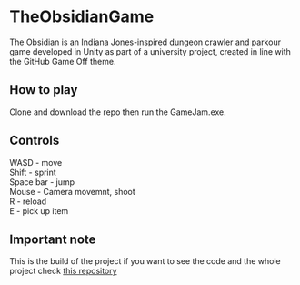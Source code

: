 # TheObsidianGame
The Obsidian is an Indiana Jones-inspired dungeon crawler and parkour game developed in Unity as part of a university project, created in line with the GitHub Game Off theme.

## How to play
Clone and download the repo then run the GameJam.exe.

## Controls
WASD - move  
Shift - sprint  
Space bar - jump  
Mouse - Camera movemnt, shoot  
R - reload  
E - pick up item

## Important note
This is the build of the project if you want to see the code and the whole project check [this repository](https://github.com/GosuMarti/TheObsidian)
